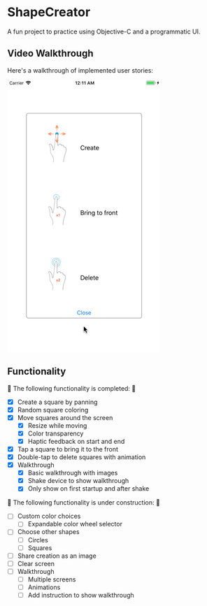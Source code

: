 # ShapeCreator  

A fun project to practice using Objective-C and a programmatic UI.

## Video Walkthrough 

Here's a walkthrough of implemented user stories:

![Walkthrough](https://github.com/bzsinger/ShapeCreator/blob/master/gifs/squareMovement.gif)

## Functionality

🎉 The following functionality is completed: 🎉

- [X] Create a square by panning
- [X] Random square coloring
- [X] Move squares around the screen
    - [X] Resize while moving
    - [X] Color transparency
    - [X] Haptic feedback on start and end
- [X] Tap a square to bring it to the front
- [X] Double-tap to delete squares with animation
- [X] Walkthrough
    - [X] Basic walkthrough with images
    - [X] Shake device to show walkthrough
    - [X] Only show on first startup and after shake

🚫 The following functionality is under construction: 🔨

- [ ] Custom color choices
    - [ ] Expandable color wheel selector
- [ ] Choose other shapes
    - [ ] Circles
    - [ ] Squares
- [ ] Share creation as an image
- [ ] Clear screen
- [ ] Walkthrough
    - [ ] Multiple screens
    - [ ] Animations
    - [ ] Add instruction to show walkthrough
